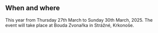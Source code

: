 
## When and where

This year from Thursday 27th March to Sunday 30th March, 2025. The event will take place at Bouda Zvonařka in Strážné, Krkonoše.
